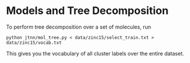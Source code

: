 # Models and Tree Decomposition

To perform tree decomposition over a set of molecules, run
```
python jtnn/mol_tree.py < data/zinc15/select_train.txt > data/zinc15/vocab.txt
```
This gives you the vocabulary of all cluster labels over the entire dataset.
